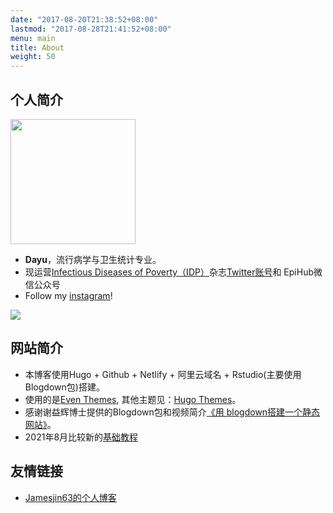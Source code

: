 ```yaml
---
date: "2017-08-20T21:38:52+08:00"
lastmod: "2017-08-28T21:41:52+08:00"
menu: main
title: About
weight: 50
---
```


## 个人简介
<img src="/./about_files/3B3DB382-86D9-48E8-8B00-466C91B3EBEE_1_105_c.jpeg" alt="" width="200px" height="200px"/>

- **Dayu**，流行病学与卫生统计专业。
- 现运营[Infectious Diseases of Poverty（IDP）](https://idpjournal.biomedcentral.com/)杂志[Twitter账号](https://twitter.com/Idpbmc2012)和 EpiHub微信公众号
- Follow my [instagram](https://www.instagram.com/dayugogo/)!

![](/./about_files/1628037323179.jpg)


## 网站简介

- 本博客使用Hugo + Github + Netlify + 阿里云域名 + Rstudio(主要使用Blogdown包)搭建。
- 使用的是[Even Themes](https://github.com/olOwOlo/hugo-theme-even), 其他主题见：[Hugo Themes](https://themes.gohugo.io/)。
- 感谢谢益辉博士提供的Blogdown包和视频简介[《用 blogdown搭建一个静态网站》](https://www.bilibili.com/video/BV1ZK4y1s7ir)。
- 2021年8月比较新的[基础教程](https://mp.weixin.qq.com/s?__biz=MzI1NjUwMjQxMQ==&mid=2247497094&idx=1&sn=12db9ec4d5755ab38eb9055d22c4c2cb&chksm=ea270a62dd5083742bd284775475f90f633642fa9d81543f7c718ef615570fea127e8ee6dc54&scene=178&cur_album_id=1684900703049138178#rd)


## 友情链接
- [Jamesjin63的个人博客](https://jamesjin63.github.io/)

